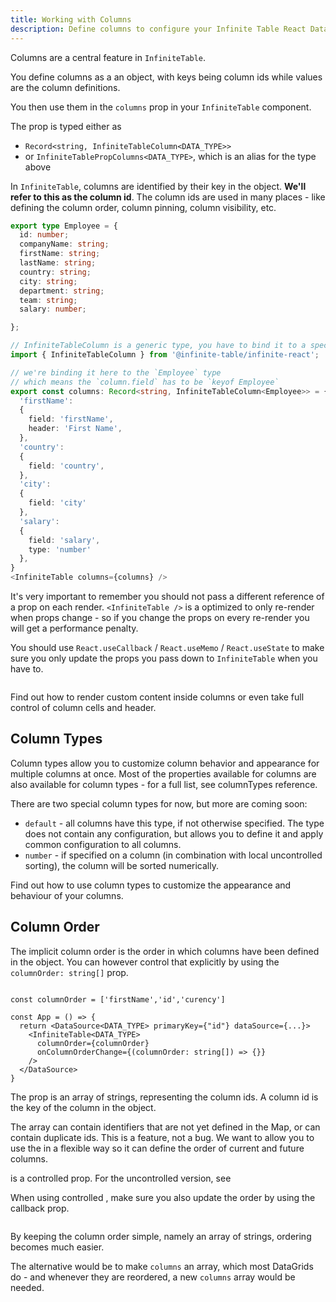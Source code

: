 ```yaml
---
title: Working with Columns
description: Define columns to configure your Infinite Table React DataGrid - fixed and flexible columns, resize, column groups and more
---
```


Columns are a central feature in `InfiniteTable`.

You define columns as a an object, with keys being column ids while values are the column definitions.

You then use them in the `columns` prop in your `InfiniteTable` component.

The <PropLink name="columns" /> prop is typed either as

- `Record<string, InfiniteTableColumn<DATA_TYPE>>`
- or `InfiniteTablePropColumns<DATA_TYPE>`, which is an alias for the type above

<Note title="Understanding column id">

In `InfiniteTable`, columns are identified by their key in the <PropLink name="columns" /> object. **We'll refer to this as the column id**.
The column ids are used in many places - like defining the <PropLink name="columnOrder" code={false}>column order</PropLink>, column pinning, column visibility, etc.

</Note>

```ts
export type Employee = {
  id: number;
  companyName: string;
  firstName: string;
  lastName: string;
  country: string;
  city: string;
  department: string;
  team: string;
  salary: number;

};

// InfiniteTableColumn is a generic type, you have to bind it to a specific data-type
import { InfiniteTableColumn } from '@infinite-table/infinite-react';

// we're binding it here to the `Employee` type
// which means the `column.field` has to be `keyof Employee`
export const columns: Record<string, InfiniteTableColumn<Employee>> = {
  'firstName':
  {
    field: 'firstName',
    header: 'First Name',
  },
  'country':
  {
    field: 'country',
  },
  'city':
  {
    field: 'city'
  },
  'salary':
  {
    field: 'salary',
    type: 'number'
  },
}
<InfiniteTable columns={columns} />
```

<Gotcha>

It's very important to remember you should not pass a different reference of a prop on each render. `<InfiniteTable />` is a optimized to only re-render when props change - so if you change the props on every re-render you will get a performance penalty.

You should use `React.useCallback` / `React.useMemo` / `React.useState` to make sure you only update the props you pass down to `InfiniteTable` when you have to.

</Gotcha>

<Sandpack title="Basic Column Configuration">

```ts file="basic-columns-example.page.tsx"

```

</Sandpack>

<YouWillLearnCard inline title="Learn more about customizing Column Rendering" path="./columns/column-rendering">
Find out how to render custom content inside columns or even take full control of column cells and header.
</YouWillLearnCard>

## Column Types

Column types allow you to customize column behavior and appearance for multiple columns at once. Most of the properties available for columns are also available for column types - for a full list, see <PropLink>columnTypes</PropLink> reference.

There are two special <PropLink code={false} name="columns.type">column types</PropLink> for now, but more are coming soon:

- `default` - all columns have this type, if not otherwise specified. The type does not contain any configuration, but allows you to define it and apply common configuration to all columns.
- `number` - if specified on a column (in combination with local uncontrolled sorting), the column will be sorted numerically.

<YouWillLearnCard inline title="Learn more on Column Types" path="./columns/column-types">
Find out how to use column types to customize the appearance and behaviour of your columns.
</YouWillLearnCard>

## Column Order

The implicit column order is the order in which columns have been defined in the <PropLink name="columns" /> object. You can however control that explicitly by using the `columnOrder: string[]` prop.

```tsx

const columnOrder = ['firstName','id','curency']

const App = () => {
  return <DataSource<DATA_TYPE> primaryKey={"id"} dataSource={...}>
    <InfiniteTable<DATA_TYPE>
      columnOrder={columnOrder}
      onColumnOrderChange={(columnOrder: string[]) => {}}
    />
  </DataSource>
}
```

The <PropLink name="columnOrder" /> prop is an array of strings, representing the column ids. A column id is the key of the column in the <PropLink name="columns" /> object.

<Note>

The <PropLink name="columnOrder" /> array can contain identifiers that are not yet defined in the <PropLink name="columns" /> Map, or can contain duplicate ids. This is a feature, not a bug. We want to allow you to use the <PropLink name="columnOrder" /> in a flexible way so it can define the order of current and future columns.

</Note>

<Note>
<PropLink name="columnOrder" /> is a controlled prop. For the uncontrolled version, see <PropLink name="defaultColumnOrder" />

When using controlled <PropLink name="columnOrder" />, make sure you also update the order by using the <PropLink name="onColumnOrderChange" /> callback prop.
</Note>

<Sandpack title="Column Order demo, with firstName col displayed twice">

```tsx file="$DOCS/reference/columnOrder-example.page.tsx"

```

</Sandpack>

<Note>

By keeping the column order simple, namely an array of strings, ordering becomes much easier.

The alternative would be to make `columns` an array, which most DataGrids do - and whenever they are reordered, a new `columns` array would be needed.

</Note>
